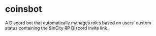# coinsbot
A Discord bot that automatically manages roles based on users' custom status containing the SinCity RP Discord invite link.
